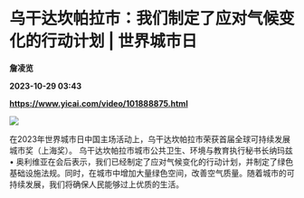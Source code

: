 # 乌干达坎帕拉市：我们制定了应对气候变化的行动计划 | 世界城市日
**詹凌览**

**2023-10-29 03:43**

**https://www.yicai.com/video/101888875.html**

![](http://imgcdn.yicai.com/vms-new/2023/10/0b7096b2-7f84-48eb-8a76-2a6c0f787eb9.jpg) 

在2023年世界城市日中国主场活动上，乌干达坎帕拉市荣获首届全球可持续发展城市奖（上海奖）。 乌干达坎帕拉市城市公共卫生、环境与教育执行秘书长纳玛兹 • 奥利维亚在会后表示，我们已经制定了应对气候变化的行动计划，并制定了绿色基础设施法规。同时，在城市中增加大量绿色空间，改善空气质量。随着城市的可持续发展，我们将确保人民能够过上优质的生活。